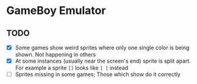 # GameBoy Emulator

## TODO
- [x] Some games show weird sprites where only one single color is being shown. Not happening in others
- [x] At some instances (usually near the screen's end) sprite is split apart. For example a sprite `[]` looks like `] [` instead
- [ ] Sprites missing in some games; Those which show do it correctly

